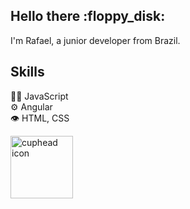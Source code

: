 <h2>
    Hello there :floppy_disk:
</h2>
<p>
    I'm Rafael, a junior developer from Brazil.
</p>
<h2>
Skills
</h2>
<p>
 👨‍💻 JavaScript <br>
⚙️ Angular<br>
👁️ HTML, CSS
 </p><a href="https://github.com/rafakid01">
    <img src="https://user-images.githubusercontent.com/8083855/66189632-3da42e00-e69b-11e9-8855-be5badacad67.png"
        alt="cuphead icon" align="center" width="100px">
</a>

